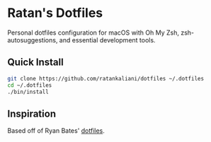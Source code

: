 # Ratan's Dotfiles

Personal dotfiles configuration for macOS with Oh My Zsh, zsh-autosuggestions, and essential development tools.

## Quick Install

```bash
git clone https://github.com/ratankaliani/dotfiles ~/.dotfiles
cd ~/.dotfiles
./bin/install
```

## Inspiration
Based off of Ryan Bates' [dotfiles](https://github.com/ryanb/dotfiles).